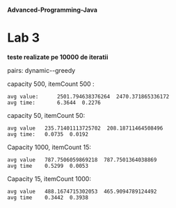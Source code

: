 #### Advanced-Programming-Java

# Lab 3

**teste realizate pe 10000 de iteratii**

pairs: dynamic--greedy


capacity 500, itemCount 500 : 

	avg value:  	2501.794638376264  2470.371865336172
   	avg time:     	6.3644  0.2276

capacity 50, itemCount 50:

    avg value 	235.71401113725702  208.18711464508496
	avg time: 	0.0735  0.0192

Capacity 1000, itemCount 15: 	

    avg value  	787.7506059869218  787.7501364038869
	avg time  	0.5299  0.0053

Capacity 15, itemCount 1000:
        
 	avg value	488.1674715302053  465.9094789124492
    avg time	0.3442  0.3938

